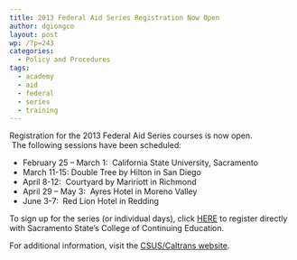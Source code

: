 ```yaml
---
title: 2013 Federal Aid Series Registration Now Open
author: dgiongco
layout: post
wp: /?p=243
categories:
  - Policy and Procedures
tags:
  - academy
  - aid
  - federal
  - series
  - training
---
```

Registration for the 2013 Federal Aid Series courses is now open.  The following sessions have been scheduled:

*   February 25 &#8211; March 1:  California State University, Sacramento
*   March 11-15: Double Tree by Hilton in San Diego
*   April 8-12:  Courtyard by Maririott in Richmond
*   April 29 &#8211; May 3:  Ayres Hotel in Moreno Valley
*   June 3-7:  Red Lion Hotel in Redding

To sign up for the series (or individual days), click <a title="Federal Aid Series Training Registration" href="http://www.cce.csus.edu/conferences/caltrans/localAssistance/training_upcTraining.cfm" target="_blank">HERE</a> to register directly with Sacramento State&#8217;s College of Continuing Education.

For additional information, visit the <a href="http://www.cce.csus.edu/conferences/caltrans/localAssistance/index.cfm" target="_blank">CSUS/Caltrans website</a>.